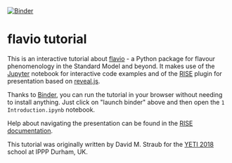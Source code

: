 [![Binder](https://mybinder.org/badge.svg)](https://mybinder.org/v2/gh/DavidMStraub/flavio-tutorial/master)

# flavio tutorial

This is an interactive tutorial about [flavio](https://flav-io.github.io/) - a Python package for flavour phenomenology in the Standard Model and beyond. It makes use of the [Jupyter](http://jupyter.org/) notebook for interactive code examples and of the [RISE](https://github.com/damianavila/RISE) plugin for presentation based on [reveal.js](https://revealjs.com/).

Thanks to [Binder](https://mybinder.org/), you can run the tutorial in your browser without needing to install anything. Just click on "launch binder" above and then open the `1 Introduction.ipynb` notebook.

Help about navigating the presentation can be found in the [RISE documentation](https://damianavila.github.io/RISE/).

This tutorial was originally written by David M. Straub for the [YETI 2018](http://conference.ippp.dur.ac.uk/event/631/overview) school at IPPP Durham, UK.
